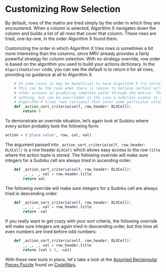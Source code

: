 # Customizing Row Selection

By default, rows of the matrix are tried simply by the order in which they are encountered. When a column is selected, Algorithm X navigates down the column and builds a list of all rows that cover that column. These rows are tried, one-by-one, in the order Algorithm X found them.

Customizing the order in which Algorithm X tries rows is sometimes a bit more interesting than the columns, since MRV already provides a fairly powerful strategy for column selection.  With no strategy override, row order is based on the algorithm you used to build your actions dictionary. In the `AlgorithmXSolver` code, you can see the default is to return `0` for all rows, providing no guidance at all to Algorithm X.

```python
    # In some cases it may be beneficial to have Algorithm X try certain paths through the matrix.
    # This can be the case when there is reason to believe certain actions have a better chance than
    # other actions at producing complete paths through the matrix. The method included here does
    # nothing, but can be overridden in the case a subclass wishes to influence the order in which
    # Algorithm X tries rows (actions) that cover some particular column.
    def _action_sort_criteria(self, row_header: DLXCell):
        return 0
```

To demonstrate an override situation, let’s again look at Sudoku where every action probably took the following form:

```python
action = ('place value', row, col, val)
```

The argument passed into `_action_sort_criteria(self, row_header: DLXCell)` is a row header `DLXCell` which allows easy access to the row `title` where the action tuple is stored. The following override will make sure integers for a Sudoku cell are always tried in ascending order:

```python
    def _action_sort_criteria(self, row_header: DLXCell):
        _, _, _, val = row_header.title
        return val
```

The following override will make sure integers for a Sudoku cell are always tried in descending order:

```python
    def _action_sort_criteria(self, row_header: DLXCell):
        _, _, _, val = row_header.title
        return -val
```

If you really want to get crazy with your sort criteria, the following override will make sure integers are again tried in descending order, but this time all even numbers are tried before odd numbers:

```python
    def _action_sort_criteria(self, row_header: DLXCell):
        _, _, _, val = row_header.title
        return (val % 2, -val)
```

With these new tools in place, let's take a look at the [Assorted Rectangular Pieces Puzzle](https://www.codewars.com/kata/5a8f42da5084d7dca2000255) found on [CodeWars](https://www.codewars.com).
